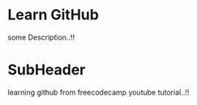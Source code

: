 # Learn GitHub
some Description..!!


# SubHeader
learning github from freecodecamp youtube tutorial..!!
